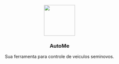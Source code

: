 <p align="center">
  <a href="https://app.autome.com.br/">
    <img width="100" src="https://app.autome.com.br/AutomeLogoSolo.106398.svg">
  </a>
</p>

<h3 align="center">AutoMe</h1>

<p align="center">Sua ferramenta para controle de veiculos seminovos.</p> 
